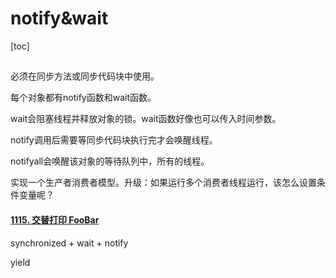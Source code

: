 # notify&wait

[toc]



## 

必须在同步方法或同步代码块中使用。

每个对象都有notify函数和wait函数。

wait会阻塞线程并释放对象的锁。wait函数好像也可以传入时间参数。

notify调用后需要等同步代码块执行完才会唤醒线程。

notifyall会唤醒该对象的等待队列中，所有的线程。

实现一个生产者消费者模型。升级：如果运行多个消费者线程运行，该怎么设置条件变量呢？



#### [1115. 交替打印 FooBar](https://leetcode.cn/problems/print-foobar-alternately/)

synchronized + wait + notify

yield

